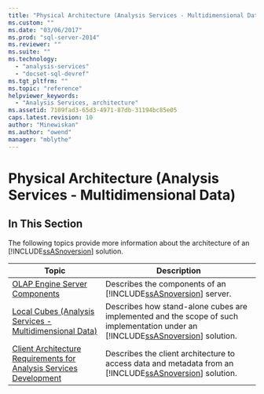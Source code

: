 ```yaml
---
title: "Physical Architecture (Analysis Services - Multidimensional Data) | Microsoft Docs"
ms.custom: ""
ms.date: "03/06/2017"
ms.prod: "sql-server-2014"
ms.reviewer: ""
ms.suite: ""
ms.technology: 
  - "analysis-services"
  - "docset-sql-devref"
ms.tgt_pltfrm: ""
ms.topic: "reference"
helpviewer_keywords: 
  - "Analysis Services, architecture"
ms.assetid: 7109fad3-65d3-4971-87db-31194bc85e05
caps.latest.revision: 10
author: "Minewiskan"
ms.author: "owend"
manager: "mblythe"
---
```

# Physical Architecture (Analysis Services - Multidimensional Data)
    
## In This Section  
 The following topics provide more information about the architecture of an [!INCLUDE[ssASnoversion](../../../includes/ssasnoversion-md.md)] solution.  
  
|Topic|Description|  
|-----------|-----------------|  
|[OLAP Engine Server Components](olap-engine-server-components.md)|Describes the components of an [!INCLUDE[ssASnoversion](../../../includes/ssasnoversion-md.md)] server.|  
|[Local Cubes &#40;Analysis Services - Multidimensional Data&#41;](local-cubes-analysis-services-multidimensional-data.md)|Describes how stand-alone cubes are implemented and the scope of such implementation under an [!INCLUDE[ssASnoversion](../../../includes/ssasnoversion-md.md)] solution.|  
|[Client Architecture Requirements for Analysis Services Development](client-architecture-requirements-for-analysis-services-development.md)|Describes the client architecture to access data and metadata from an [!INCLUDE[ssASnoversion](../../../includes/ssasnoversion-md.md)] solution.|  
  
  